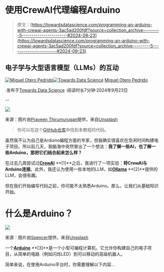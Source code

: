 # 使用CrewAI代理编程Arduino

> 原文：[https://towardsdatascience.com/programming-an-arduino-with-crewai-agents-3ac5ad200fdf?source=collection_archive---------5-----------------------#2024-09-23](https://towardsdatascience.com/programming-an-arduino-with-crewai-agents-3ac5ad200fdf?source=collection_archive---------5-----------------------#2024-09-23)

## 电子学与大型语言模型（LLMs）的互动

[](https://medium.com/@migueloteropedrido?source=post_page---byline--3ac5ad200fdf--------------------------------)[![Miguel Otero Pedrido](../Images/c2fb7607aacfab881181893969820a9e.png)](https://medium.com/@migueloteropedrido?source=post_page---byline--3ac5ad200fdf--------------------------------)[](https://towardsdatascience.com/?source=post_page---byline--3ac5ad200fdf--------------------------------)[![Towards Data Science](../Images/a6ff2676ffcc0c7aad8aaf1d79379785.png)](https://towardsdatascience.com/?source=post_page---byline--3ac5ad200fdf--------------------------------) [Miguel Otero Pedrido](https://medium.com/@migueloteropedrido?source=post_page---byline--3ac5ad200fdf--------------------------------)

·发布于[Towards Data Science](https://towardsdatascience.com/?source=post_page---byline--3ac5ad200fdf--------------------------------) ·阅读时长7分钟·2024年9月23日

--

![](../Images/f9b89458cc1328513ab66440701f5a65.png)

来源：图片由[Praveen Thirumurugan](https://unsplash.com/es/@praveentcom)提供，来自[Unsplash](https://unsplash.com/es)

> 你可以在这个[GitHub仓库](https://github.com/neural-maze/crewai_llama3_arduino)中找到本教程的代码。

虽然我不认为自己是Arduino编程方面的专家，但我确实很喜欢在空闲时间构建电子项目。所以前几天，我脑海中突然冒出了一个想法：**我了解一些AI，也了解一些Arduino，那把它们结合起来怎么样？**

在过去几周尝试过[**CrewAI**](https://www.crewai.com/) **[1]**之后，我进行了一项实验：**将CrewAI与Arduino连接**。此外，我还认为使用一些本地的LLM，如[**Ollama**](https://ollama.com/) **[2]**提供的LLM，会很有趣。

但在我们开始编写代码之前，你可能不太熟悉Arduino。那么，让我们从基础知识开始。

# 什么是Arduino？

![](../Images/559a34cee9b9f970fe1510b4319d632c.png)

来源：图片由[Spencer](https://unsplash.com/es/@spen)提供，来自[Unsplash](https://unsplash.com/es)

一个[**Arduino**](https://www.arduino.cc/en/about) **[3]**是一个小型可编程计算机，它允许你构建自己的电子项目，从简单的电路（例如闪烁LED）到可以移动的高级机器人。

简单来说，在使用Arduino平台时，你需要理解以下内容…

